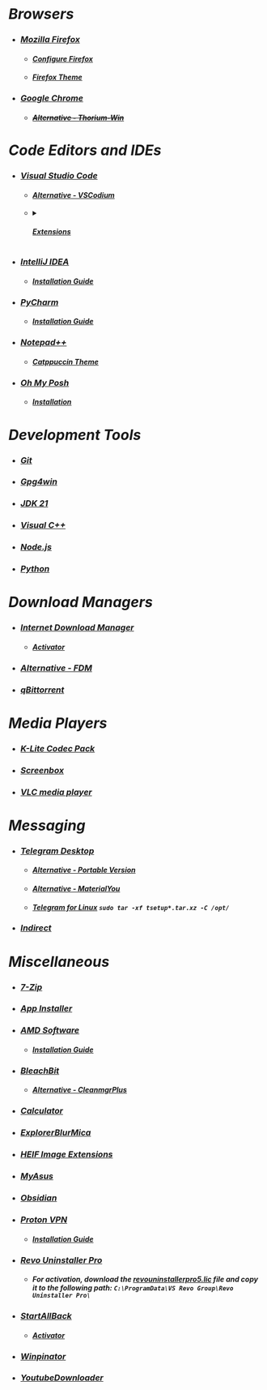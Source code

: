 # _Browsers_
  - ### _[Mozilla Firefox](https://www.mozilla.org/en-US/firefox/all/#product-desktop-release)_
    - #### _[Configure Firefox](https://github.com/amitxv/PC-Tuning/blob/main/docs/post-install.md#configure-a-web-browser)_
    - #### _[Firefox Theme](https://github.com/datguypiko/Firefox-Mod-Blur)_
  - ### _[Google Chrome](https://www.google.com/intl/en/chrome/?standalone=1)_
    - #### _[~~Alternative - Thorium-Win~~](https://github.com/Alex313031/Thorium-Win)_

# _Code Editors and IDEs_
  - ### _[Visual Studio Code](https://code.visualstudio.com/download)_
    - #### _[Alternative - VSCodium](https://github.com/VSCodium/vscodium)_

    - <details>
        <summary><h4><i><a href="https://marketplace.visualstudio.com">Extensions</a></i></h4></summary>
        <ul>
          <li><h5><i><a href="https://marketplace.visualstudio.com/items?itemName=dbaeumer.vscode-eslint">ESLint</a></i></h5></li>
          <li><h5><i><a href="https://marketplace.visualstudio.com/items?itemName=eamodio.gitlens">GitLens</a></i></h5></li>
          <li><h5><i><a href="https://marketplace.visualstudio.com/items?itemName=GitHub.vscode-github-actions">GitHub Actions</a></i></h5></li>
          <li><h5><i><a href="https://marketplace.visualstudio.com/items?itemName=redhat.java">Language Support for Java</a></i></h5></li>
          <li><h5><i><a href="https://marketplace.visualstudio.com/items?itemName=ritwickdey.LiveServer">Live Server</a></i></h5></li>
          <li><h5><i><a href="https://marketplace.visualstudio.com/items?itemName=PKief.material-icon-theme">Material Icon Theme</a></i></h5></li>
          <li><h5><i><a href="https://marketplace.visualstudio.com/items?itemName=ms-vscode.makefile-tools">Makefile Tools</a></i></h5></li>
          <li><h5><i><a href="https://marketplace.visualstudio.com/items?itemName=DavidAnson.vscode-markdownlint">Markdown Lint</a></i></h5></li>
          <li><h5><i><a href="https://marketplace.visualstudio.com/items?itemName=esbenp.prettier-vscode">Prettier</a></i></h5></li>
          <li><h5><i><a href="https://marketplace.visualstudio.com/items?itemName=ms-vscode.PowerShell">PowerShell</a></i></h5></li>
          <li><h5><i><a href="https://marketplace.visualstudio.com/items?itemName=ms-python.pylint">Pylint</a></i></h5></li>
          <li><h5><i><a href="https://marketplace.visualstudio.com/items?itemName=ms-python.python">Python</a></i></h5></li>
          <li><h5><i><a href="https://marketplace.visualstudio.com/items?itemName=ms-vscode-remote.remote-ssh">Remote SSH</a></i></h5></li>
          <li><h5><i><a href="https://marketplace.visualstudio.com/items?itemName=redhat.vscode-xml">XML</a></i></h5></li>
          <li><h5><i><a href="https://marketplace.visualstudio.com/items?itemName=redhat.vscode-yaml">YAML</a></i></h5></li>
        </ul>
      </details>

  - ### _[IntelliJ IDEA](https://www.jetbrains.com/idea/download/?section=windows)_
    - #### _[Installation Guide](https://www.jetbrains.com/help/idea/installation-guide.html#standalone)_
  - ### _[PyCharm](https://www.jetbrains.com/pycharm/download/?section=windows)_
    - #### _[Installation Guide](https://www.jetbrains.com/help/pycharm/installation-guide.html#standalone)_
  - ### _[Notepad++](https://github.com/notepad-plus-plus/notepad-plus-plus)_
    - #### _[Catppuccin Theme](https://github.com/catppuccin/notepad-plus-plus/blob/main/catppuccin-mocha.xml)_
  - ### _[Oh My Posh](https://github.com/jandedobbeleer/oh-my-posh)_
    - #### _[Installation](https://ohmyposh.dev/docs/installation/windows)_

# _Development Tools_
  - ### _[Git](https://git-scm.com)_
  - ### _[Gpg4win](https://www.gpg4win.org)_
  - ### _[JDK 21](https://www.oracle.com/in/java/technologies/downloads/#jdk21-windows)_
  - ### _[Visual C++](https://github.com/abbodi1406/vcredist)_
  - ### _[Node.js](https://nodejs.org/en)_
  - ### _[Python](https://www.python.org/downloads)_

# _Download Managers_
  - ### _[Internet Download Manager](https://www.internetdownloadmanager.com)_
    - #### _[Activator](https://github.com/J2TEAM/idm-trial-reset)_
  - ### _[Alternative - FDM](https://www.freedownloadmanager.org)_
  - ### _[qBittorrent](https://www.qbittorrent.org)_

# _Media Players_
  - ### _[K-Lite Codec Pack](https://codecguide.com/download_k-lite_codec_pack_full.htm)_
  - ### _[Screenbox](https://github.com/huynhsontung/Screenbox)_
  - ### _[VLC media player](https://www.videolan.org)_

# _Messaging_
  - ### _[Telegram Desktop](https://apps.microsoft.com/detail/telegram-desktop/9NZTWSQNTD0S?hl=en-in&gl=IN)_
    - #### _[Alternative - Portable Version](https://desktop.telegram.org)_
    - #### _[Alternative - MaterialYou](https://github.com/kukuruzka165/materialgram)_
    - #### _[Telegram for Linux](https://telegram.org/dl/desktop/linux) `sudo tar -xf tsetup*.tar.xz -C /opt/`_
  - ### _[Indirect](https://github.com/huynhsontung/Indirect)_

# _Miscellaneous_
  - ### _[7-Zip](https://www.7-zip.org)_
  - ### _[App Installer](https://apps.microsoft.com/detail/app-installer/9NBLGGH4NNS1?hl=en-in&gl=IN)_
  - ### _[AMD Software](https://www.amd.com/en/support/apu/amd-ryzen-processors/amd-ryzen-5-mobile-processors-radeon-vega-graphics/amd-ryzen-5-1)_
    - #### _[Installation Guide](https://docs.atlasos.net/getting-started/post-installation/drivers/gpu/amd)_
  - ### _[BleachBit](https://github.com/bleachbit/bleachbit)_
    - #### _[Alternative - CleanmgrPlus](https://github.com/builtbybel/CleanmgrPlus)_
  - ### _[Calculator](https://apps.microsoft.com/detail/windows-calculator/9WZDNCRFHVN5?hl=en-in&gl=IN)_
  - ### _[ExplorerBlurMica](https://github.com/Maplespe/ExplorerBlurMica)_
  - ### _[HEIF Image Extensions](https://apps.microsoft.com/detail/heif-image-extensions/9PMMSR1CGPWG?hl=en-in&gl=IN)_
  - ### _[MyAsus](https://apps.microsoft.com/detail/myasus/9N7R5S6B0ZZH?hl=en-in&gl=IN)_
  - ### _[Obsidian](https://obsidian.md)_
  - ### _[Proton VPN](https://protonvpn.com/download-windows)_
    - #### _[Installation Guide](https://protonvpn.com/support/official-linux-vpn-mint/)_
  - ### _[Revo Uninstaller Pro](https://www.revouninstaller.com/revo-uninstaller-free-download)_
    - #### _For activation, download the [revouninstallerpro5.lic](../Extra/revouninstallerpro5.lic) file and copy it to the following path: `C:\ProgramData\VS Revo Group\Revo Uninstaller Pro\`_
  - ### _[StartAllBack](https://www.startallback.com)_
    - #### _[Activator](https://github.com/sakshiagrwal/SAB)_
  - ### _[Winpinator](https://winpinator.swisz.cz/download.html)_
  - ### _[YoutubeDownloader](https://github.com/Tyrrrz/YoutubeDownloader)_
